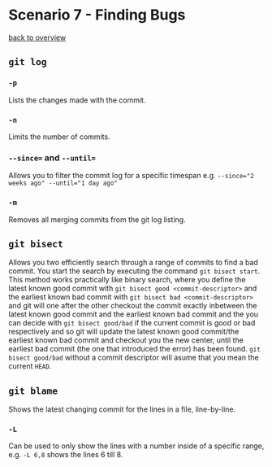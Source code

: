 # Scenario 7 - Finding Bugs
[back to overview](README.md)

## `git log`
### `-p`
Lists the changes made with the commit.
### `-n`
Limits the number of commits.
### `--since=` and `--until=`
Allows you to filter the commit log for a specific timespan e.g. `--since="2 weeks ago" --until="1 day ago"`
### `-m`
Removes all merging commits from the git log listing.
## `git bisect`
Allows you two efficiently search through a range of commits to find a bad commit. You start the search by executing the command `git bisect start`. This method works practically like binary search, where you define the latest known good commit with `git bisect good <commit-descriptor>` and the earliest known bad commit with `git bisect bad <commit-descriptor>` and git will one after the other checkout the commit exactly inbetween the latest known good commit and the earliest known bad commit and the you can decide with `git bisect good/bad` if the current commit is good or bad respectively and so git will update the latest known good commit/the earliest known bad commit and checkout you the new center, until the earliest bad commit (the one that introduced the error) has been found. `git bisect good/bad` without a commit descriptor will asume that you mean the current `HEAD`.
## `git blame`
Shows the latest changing commit for the lines in a file, line-by-line.
### `-L`
Can be used to only show the lines with a number inside of a specific range, e.g. `-L 6,8` shows the lines 6 till 8.